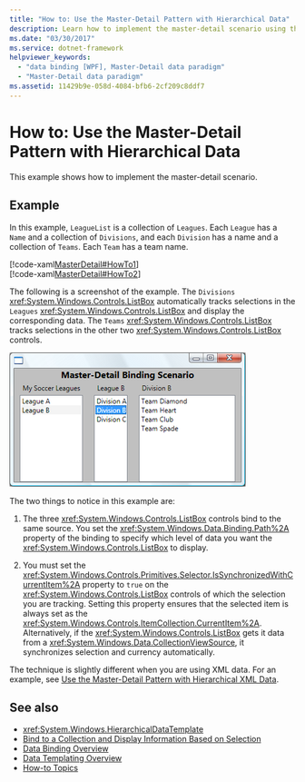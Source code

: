 ```yaml
---
title: "How to: Use the Master-Detail Pattern with Hierarchical Data"
description: Learn how to implement the master-detail scenario using the master-detail pattern with hierarchial data.
ms.date: "03/30/2017"
ms.service: dotnet-framework
helpviewer_keywords: 
  - "data binding [WPF], Master-Detail data paradigm"
  - "Master-Detail data paradigm"
ms.assetid: 11429b9e-058d-4084-bfb6-2cf209c8ddf7
---
```

# How to: Use the Master-Detail Pattern with Hierarchical Data

This example shows how to implement the master-detail scenario.  
  
## Example  

 In this example, `LeagueList` is a collection of `Leagues`. Each `League` has a `Name` and a collection of `Divisions`, and each `Division` has a name and a collection of `Teams`. Each `Team` has a team name.  
  
 [!code-xaml[MasterDetail#HowTo1](~/samples/snippets/visualbasic/VS_Snippets_Wpf/MasterDetail/VisualBasic/Page1.xaml#howto1)]  
[!code-xaml[MasterDetail#HowTo2](~/samples/snippets/visualbasic/VS_Snippets_Wpf/MasterDetail/VisualBasic/Page1.xaml#howto2)]  
  
 The following is a screenshot of the example. The `Divisions` <xref:System.Windows.Controls.ListBox> automatically tracks selections in the `Leagues` <xref:System.Windows.Controls.ListBox> and display the corresponding data. The `Teams` <xref:System.Windows.Controls.ListBox> tracks selections in the other two <xref:System.Windows.Controls.ListBox> controls.  
  
 ![Screenshot that shows a Master&#45;detail scenario example.](./media/how-to-use-the-master-detail-pattern-with-hierarchical-data/databinding-master-detail-scenario.png)  
  
 The two things to notice in this example are:  
  
1. The three <xref:System.Windows.Controls.ListBox> controls bind to the same source. You set the <xref:System.Windows.Data.Binding.Path%2A> property of the binding to specify which level of data you want the <xref:System.Windows.Controls.ListBox> to display.  
  
2. You must set the <xref:System.Windows.Controls.Primitives.Selector.IsSynchronizedWithCurrentItem%2A> property to `true` on the <xref:System.Windows.Controls.ListBox> controls of which the selection you are tracking. Setting this property ensures that the selected item is always set as the <xref:System.Windows.Controls.ItemCollection.CurrentItem%2A>. Alternatively, if the <xref:System.Windows.Controls.ListBox> gets it data from a <xref:System.Windows.Data.CollectionViewSource>, it synchronizes selection and currency automatically.  
  
 The technique is slightly different when you are using XML data. For an example, see [Use the Master-Detail Pattern with Hierarchical XML Data](how-to-use-the-master-detail-pattern-with-hierarchical-xml-data.md).  
  
## See also

- <xref:System.Windows.HierarchicalDataTemplate>
- [Bind to a Collection and Display Information Based on Selection](how-to-bind-to-a-collection-and-display-information-based-on-selection.md)
- [Data Binding Overview](index.md)
- [Data Templating Overview](data-templating-overview.md)
- [How-to Topics](data-binding-how-to-topics.md)

